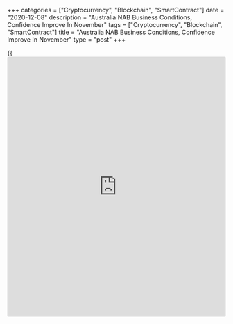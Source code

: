 +++
categories = ["Cryptocurrency", "Blockchain", "SmartContract"]
date = "2020-12-08"
description = "Australia NAB Business Conditions, Confidence Improve In November"
tags = ["Cryptocurrency", "Blockchain", "SmartContract"]
title = "Australia NAB Business Conditions, Confidence Improve In November"
type = "post"
+++

{{<iframe id="large-banner" src="https://www.bounty.group/#slide=20.0" width="100%" height="600" scrolling="no" style="border: 0px solid rgb(216, 221, 230); border-radius: 3px;">}}

Australian [business][1] conditions and confidence improved in November
suggesting a rapid rebound in the economy as restrictions were eased and
state borders opened up, survey data from the National Bank of Australia
showed Tuesday.

The business conditions index climbed to 9 in November from 2 in
October. Likewise, the business sentiment indicator advanced to 12 from
3 a month ago.

Both confidence and conditions were above average, and stronger than the
period right before the pandemic - albeit this partly reflects some
"snapback" following the containment of the virus, NAB said.

While renewed optimism in Victoria drove the improvement in confidence,
Victoria was one of only two states to report deterioration in
conditions, although conditions are expected to improve as the impact of
its recent severe lockdown wears off, the agency said.

"Businesses appetite to hire worker and undertake new investments will
be crucial to the [economy][2]'s recovery going forward, as the initial
bounce in activity - and any pent-up demand - fades" Alan Oster, NAB
Group chief economist said.

For comments and feedback [contact](https://www.playgroundfx.com/contact/): editorial@rtt[news](https://www.letsplayfx.com/blog/forex-news-website/).com

[Economic News][2]

 **What parts of the world are seeing the best (and worst) economic
performances lately? Click[here][3] to check out our [Econ Scorecard][3]
and find out! See up-to-the-moment [ranking](https://www.playgroundfx.com/blog/crypto-exchange-ranking/)s for the best and worst
performers in [GDP][4], [unemployment rate][5], [inflation][6] and much
more.**

   1. www.rtt[news](https://www.letsplayfx.com/blog/forex-news-website/).com/Content/Business.aspx
   2. www.rtt[news](https://www.letsplayfx.com/blog/forex-news-website/).com/Content/EconomicNews.aspx
   3. www.rtt[news](https://www.letsplayfx.com/blog/forex-news-website/).com/economic-scorecard/world-rank/unemployment-rate/highest-performance.aspx
   4. www.rtt[news](https://www.letsplayfx.com/blog/forex-news-website/).com/economic-scorecard/world-rank/GDP/highest-performance.aspx
   5. www.rtt[news](https://www.letsplayfx.com/blog/forex-news-website/).com/economic-scorecard/world-rank/unemployment-rate/lowest-performance.aspx
   6. www.rtt[news](https://www.letsplayfx.com/blog/forex-news-website/).com/economic-scorecard/world-rank/CPI/highest-performance.aspx